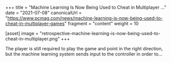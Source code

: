 +++
title = "Machine Learning Is Now Being Used to Cheat in Multiplayer ..."
date = "2021-07-08"
canonicalUrl = "https://www.pcmag.com/news/machine-learning-is-now-being-used-to-cheat-in-multiplayer-games"
fragment = "content"
weight = 10

[asset]
    image = "retrospective-machine-learning-is-now-being-used-to-cheat-in-multiplayer.png"
+++

The player is still required to play the game and point in the right 
direction, but the machine learning system sends input to the controller in 
order to...
